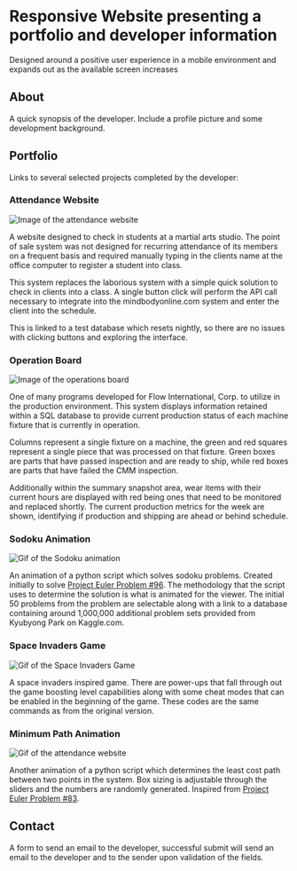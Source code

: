 # Responsive Website presenting a portfolio and developer information
Designed around a positive user experience in a mobile environment and expands out as the available screen increases


## About
A quick synopsis of the developer. Include a profile picture and some development background.

## Portfolio
Links to several selected projects completed by the developer:

### Attendance Website
![Image of the attendance website](https://projects.zarlengo.net/images/attendance.png)

A website designed to check in students at a martial arts studio. The point of sale system was not designed for recurring attendance of its members on a frequent basis and required manually typing in the clients name at the office computer to register a student into class.

This system replaces the laborious system with a simple quick solution to check in clients into a class. A single button click will perform the API call necessary to integrate into the mindbodyonline.com system and enter the client into the schedule.

This is linked to a test database which resets nightly, so there are no issues with clicking buttons and exploring the interface.

### Operation Board
![Image of the operations board](https://projects.zarlengo.net/images/production.png)

One of many programs developed for Flow International, Corp. to utilize in the production environment. This system displays information retained within a SQL database to provide current production status of each machine fixture that is currently in operation.

Columns represent a single fixture on a machine, the green and red squares represent a single piece that was processed on that fixture. Green boxes are parts that have passed inspection and are ready to ship, while red boxes are parts that have failed the CMM inspection.

Additionally within the summary snapshot area, wear items with their current hours are displayed with red being ones that need to be monitored and replaced shortly. The current production metrics for the week are shown, identifying if production and shipping are ahead or behind schedule.

### Sodoku Animation
![Gif of the Sodoku animation](https://projects.zarlengo.net/images/sodoku.gif)

An animation of a python script which solves sodoku problems. Created initially to solve [Project Euler Problem #96](https://projecteuler.net/problem=96). The methodology that the script uses to determine the solution is what is animated for the viewer. The initial 50 problems from the problem are selectable along with a link to a database containing around 1,000,000 additional problem sets provided from Kyubyong Park on Kaggle.com.

### Space Invaders Game
![Gif of the Space Invaders Game](https://projects.zarlengo.net/images/attendance.png)

A space invaders inspired game. There are power-ups that fall through out the game boosting level capabilities along with some cheat modes that can be enabled in the beginning of the game. These codes are the same commands as from the original version.

### Minimum Path Animation
![Gif of the attendance website](https://projects.zarlengo.net/images/path.png)

Another animation of a python script which determines the least cost path between two points in the system. Box sizing is adjustable through the sliders and the numbers are randomly generated. Inspired from [Project Euler Problem #83](https://projecteuler.net/problem=83).

## Contact
A form to send an email to the developer, successful submit will send an email to the developer and to the sender upon validation of the fields.
